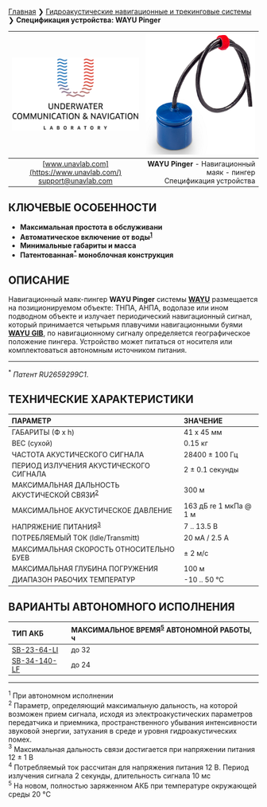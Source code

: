 [Главная](/README_RU) ❯ [Гидроакустические навигационные и трекинговые системы](/navigation_and_tracking_systems_ru) ❯ **Спецификация устройства: WAYU Pinger**

<div style="page-break-after: always;"></div>

| ![logo](/documentation/sm_logo.png) | ![wayu_pinger](/documentation/RT_1_332820_1.png) |
| :---: | ---: |
| [www.unavlab.com](https://www.unavlab.com/) <br/> [support@unavlab.com](mailto:support@unavlab.com) | **WAYU Pinger** - Навигационный маяк - пингер <br/> Спецификация устройства |

## КЛЮЧЕВЫЕ ОСОБЕННОСТИ

* **Максимальная простота в обслуживани**
* **Автоматическое включение от воды<sup>[1](#footnote1)</sup>**
* **Минимальные габариты и масса**
* **Патентованная<sup>[*](#footnote_a1)</sup> моноблочная конструкция**

## ОПИСАНИЕ

Навигационный маяк-пингер **WAYU Pinger** системы **[WAYU](WAYU_DataBrief_ru.md)** размещается на позиционируемом объекте: ТНПА, АНПА, водолазе или ином подводном объекте и излучает периодический навигационный сигнал, который принимается четырьмя плавучими навигационными буями **[WAYU GIB](WAYU_GIB_Specification_ru.md)**, по навигационному сигналу определяется географическое положение пингера.
Устройство может питаться от носителя или комплектоваться автономным источником питания.

_________
<a name="footnote_a1"><sup>\*</sup></a> *Патент RU2659299C1*.  

<div style="page-break-after: always;"></div>

## ТЕХНИЧЕСКИЕ ХАРАКТЕРИСТИКИ

| ПАРАМЕТР | ЗНАЧЕНИЕ |
| :--- | :--- |
| ГАБАРИТЫ (Ф х h) | 41 х 45 мм |
| ВЕС (сухой) | 0.15 кг |
| ЧАСТОТА АКУСТИЧЕСКОГО СИГНАЛА | 28400 ± 100 Гц |
| ПЕРИОД ИЗЛУЧЕНИЯ АКУСТИЧЕСКОГО СИГНАЛА | 2 ± 0.1 секунды |
| МАКСИМАЛЬНАЯ ДАЛЬНОСТЬ АКУСТИЧЕСКОЙ СВЯЗИ<sup>[2](#footnote2)</sup> | 300 м |
| МАКСИМАЛЬНОЕ АКУСТИЧЕСКОЕ ДАВЛЕНИЕ | 163 дБ re 1 мкПа @ 1 м |
| НАПРЯЖЕНИЕ ПИТАНИЯ<sup>[3](#footnote3)</sup> | 7 .. 13.5 В |
| ПОТРЕБЛЯЕМЫЙ ТОК (Idle/Transmitt) | 20 мА / 2.5 А |
| МАКСИМАЛЬНАЯ СКОРОСТЬ ОТНОСИТЕЛЬНО БУЕВ | ± 2 м/с  |
| МАКСИМАЛЬНАЯ ГЛУБИНА ПОГРУЖЕНИЯ | 100 м |
| ДИАПАЗОН РАБОЧИХ ТЕМПЕРАТУР | -10 .. 50 °С |

## ВАРИАНТЫ АВТОНОМНОГО ИСПОЛНЕНИЯ

| ТИП АКБ | МАКСИМАЛЬНОЕ ВРЕМЯ<sup>[5](#footnote5)</sup> АВТОНОМНОЙ РАБОТЫ, ч |
| :--- | :--- |
| [SB-23-64-LI](/documentation/RU/Accessories/Sub_batteries_ru#sb2364li) | до 32 |
| [SB-34-140-LF](/documentation/RU/Accessories/Sub_batteries_ru#sb2448lf) | до 24 |

________________
<a name="footnote1"><sup>1</sup></a> При автономном исполнении  
<a name="footnote2"><sup>2</sup></a> Параметр, определяющий максимальную дальность, на которой возможен прием сигнала, исходя из 
электроакустических параметров передатчика и приемника, пространственного убывания интенсивности звуковой энергии, затухания в среде 
и уровня гидроакустических помех.  
<a name="footnote3"><sup>3</sup></a> Максимальная дальность связи достигается при напряжении питания 12 ± 1 В  
<a name="footnote4"><sup>4</sup></a> Потребляемый ток рассчитан для напряжения питания 12 В. Период излучения сигнала 2 секунды, длительность сигнала 10 мс  
<a name="footnote5"><sup>5</sup></a> На новом, полностью заряженном АКБ при температуре окружающей среды 20 °C

<div style="page-break-after: always;"></div>
